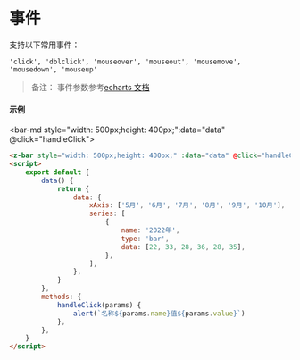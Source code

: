 # 事件

支持以下常用事件：

    'click', 'dblclick', 'mouseover', 'mouseout', 'mousemove', 'mousedown', 'mouseup'

> 备注： 事件参数参考[echarts 文档](https://echarts.apache.org/zh/index.html)

#### 示例

<bar-md style="width: 500px;height: 400px;":data="data" @click="handleClick"></bar-md>

<script>
    export default {
        data () {
            return {
                data: {
                    xAxis: ['5月', '6月', '7月', '8月', '9月', '10月'],
                    series: [
                        {
                            name: '2022年',
                            type: 'bar',
                            data: [22, 33, 28, 36, 28, 35]
                        },
                    ],
                }
            }
        },
        methods:{
            handleClick (params){
                alert(`名称${params.name}值${params.value}`)
            }
        }
    }
</script>

```html
<z-bar style="width: 500px;height: 400px;" :data="data" @click="handleClick"></z-bar>
<script>
    export default {
        data() {
            return {
                data: {
                    xAxis: ['5月', '6月', '7月', '8月', '9月', '10月'],
                    series: [
                        {
                            name: '2022年',
                            type: 'bar',
                            data: [22, 33, 28, 36, 28, 35],
                        },
                    ],
                },
            }
        },
        methods: {
            handleClick(params) {
                alert(`名称${params.name}值${params.value}`)
            },
        },
    }
</script>
```
